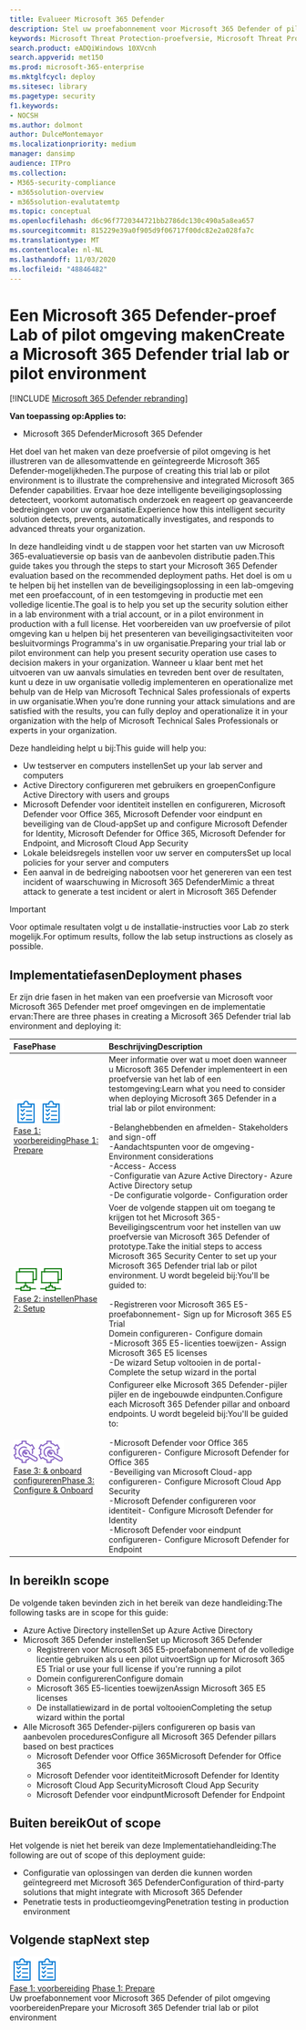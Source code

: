 ```yaml
---
title: Evalueer Microsoft 365 Defender
description: Stel uw proefabonnement voor Microsoft 365 Defender of pilot omgeving in om de beveiligingsoplossing voor het beschermen van apparaten, identiteit, gegevens en toepassingen in uw organisatie uit te proberen.
keywords: Microsoft Threat Protection-proefversie, Microsoft Threat Protection, Microsoft Threat Protection, Microsoft Threat Protection evaluatie lab, Microsoft Threat Protection pilot, Cyber beveiliging, geavanceerde, permanente bedreiging, Enterprise-gebruikers, gegevens, toepassingen, incidenten, automatisch onderzoek en herstel, geavanceerde jacht
search.product: eADQiWindows 10XVcnh
search.appverid: met150
ms.prod: microsoft-365-enterprise
ms.mktglfcycl: deploy
ms.sitesec: library
ms.pagetype: security
f1.keywords:
- NOCSH
ms.author: dolmont
author: DulceMontemayor
ms.localizationpriority: medium
manager: dansimp
audience: ITPro
ms.collection:
- M365-security-compliance
- m365solution-overview
- m365solution-evalutatemtp
ms.topic: conceptual
ms.openlocfilehash: d6c96f7720344721bb2786dc130c490a5a8ea657
ms.sourcegitcommit: 815229e39a0f905d9f06717f00dc82e2a028fa7c
ms.translationtype: MT
ms.contentlocale: nl-NL
ms.lasthandoff: 11/03/2020
ms.locfileid: "48846482"
---
```

# <a name="create-a-microsoft-365-defender-trial-lab-or-pilot-environment"></a><span data-ttu-id="22b0c-104">Een Microsoft 365 Defender-proef Lab of pilot omgeving maken</span><span class="sxs-lookup"><span data-stu-id="22b0c-104">Create a Microsoft 365 Defender trial lab or pilot environment</span></span> 

[!INCLUDE [Microsoft 365 Defender rebranding](../includes/microsoft-defender.md)]


<span data-ttu-id="22b0c-105">**Van toepassing op:**</span><span class="sxs-lookup"><span data-stu-id="22b0c-105">**Applies to:**</span></span>
- <span data-ttu-id="22b0c-106">Microsoft 365 Defender</span><span class="sxs-lookup"><span data-stu-id="22b0c-106">Microsoft 365 Defender</span></span>

<span data-ttu-id="22b0c-107">Het doel van het maken van deze proefversie of pilot omgeving is het illustreren van de allesomvattende en geïntegreerde Microsoft 365 Defender-mogelijkheden.</span><span class="sxs-lookup"><span data-stu-id="22b0c-107">The purpose of creating this trial lab or pilot environment is to illustrate the comprehensive and integrated Microsoft 365 Defender capabilities.</span></span> <span data-ttu-id="22b0c-108">Ervaar hoe deze intelligente beveiligingsoplossing detecteert, voorkomt automatisch onderzoek en reageert op geavanceerde bedreigingen voor uw organisatie.</span><span class="sxs-lookup"><span data-stu-id="22b0c-108">Experience how this intelligent security solution detects, prevents, automatically investigates, and responds to advanced threats your organization.</span></span> 

<span data-ttu-id="22b0c-109">In deze handleiding vindt u de stappen voor het starten van uw Microsoft 365-evaluatieversie op basis van de aanbevolen distributie paden.</span><span class="sxs-lookup"><span data-stu-id="22b0c-109">This guide takes you through the steps to start your Microsoft 365 Defender evaluation based on the recommended deployment paths.</span></span> <span data-ttu-id="22b0c-110">Het doel is om u te helpen bij het instellen van de beveiligingsoplossing in een lab-omgeving met een proefaccount, of in een testomgeving in productie met een volledige licentie.</span><span class="sxs-lookup"><span data-stu-id="22b0c-110">The goal is to help you set up the security solution either in a lab environment with a trial account, or in a pilot environment in production with a full license.</span></span> <span data-ttu-id="22b0c-111">Het voorbereiden van uw proefversie of pilot omgeving kan u helpen bij het presenteren van beveiligingsactiviteiten voor besluitvormings Programma's in uw organisatie.</span><span class="sxs-lookup"><span data-stu-id="22b0c-111">Preparing your trial lab or pilot environment can help you present security operation use cases to decision makers in your organization.</span></span> <span data-ttu-id="22b0c-112">Wanneer u klaar bent met het uitvoeren van uw aanvals simulaties en tevreden bent over de resultaten, kunt u deze in uw organisatie volledig implementeren en operationalize met behulp van de Help van Microsoft Technical Sales professionals of experts in uw organisatie.</span><span class="sxs-lookup"><span data-stu-id="22b0c-112">When you’re done running your attack simulations and are satisfied with the results, you can fully deploy and operationalize it in your organization with the help of Microsoft Technical Sales Professionals or experts in your organization.</span></span> 

<span data-ttu-id="22b0c-113">Deze handleiding helpt u bij:</span><span class="sxs-lookup"><span data-stu-id="22b0c-113">This guide will help you:</span></span>
- <span data-ttu-id="22b0c-114">Uw testserver en computers instellen</span><span class="sxs-lookup"><span data-stu-id="22b0c-114">Set up your lab server and computers</span></span>
- <span data-ttu-id="22b0c-115">Active Directory configureren met gebruikers en groepen</span><span class="sxs-lookup"><span data-stu-id="22b0c-115">Configure Active Directory with users and groups</span></span>
- <span data-ttu-id="22b0c-116">Microsoft Defender voor identiteit instellen en configureren, Microsoft Defender voor Office 365, Microsoft Defender voor eindpunt en beveiliging van de Cloud-app</span><span class="sxs-lookup"><span data-stu-id="22b0c-116">Set up and configure Microsoft Defender for Identity, Microsoft Defender for Office 365, Microsoft Defender for Endpoint, and Microsoft Cloud App Security</span></span>
- <span data-ttu-id="22b0c-117">Lokale beleidsregels instellen voor uw server en computers</span><span class="sxs-lookup"><span data-stu-id="22b0c-117">Set up local policies for your server and computers</span></span>
- <span data-ttu-id="22b0c-118">Een aanval in de bedreiging nabootsen voor het genereren van een test incident of waarschuwing in Microsoft 365 Defender</span><span class="sxs-lookup"><span data-stu-id="22b0c-118">Mimic a threat attack to generate a test incident or alert in Microsoft 365 Defender</span></span>

>[!IMPORTANT]
><span data-ttu-id="22b0c-119">Voor optimale resultaten volgt u de installatie-instructies voor Lab zo sterk mogelijk.</span><span class="sxs-lookup"><span data-stu-id="22b0c-119">For optimum results, follow the lab setup instructions as closely as possible.</span></span>


## <a name="deployment-phases"></a><span data-ttu-id="22b0c-120">Implementatiefasen</span><span class="sxs-lookup"><span data-stu-id="22b0c-120">Deployment phases</span></span>

<span data-ttu-id="22b0c-121">Er zijn drie fasen in het maken van een proefversie van Microsoft voor Microsoft 365 Defender met proef omgevingen en de implementatie ervan:</span><span class="sxs-lookup"><span data-stu-id="22b0c-121">There are three phases in creating a Microsoft 365 Defender trial lab environment and deploying it:</span></span>

|<span data-ttu-id="22b0c-122">Fase</span><span class="sxs-lookup"><span data-stu-id="22b0c-122">Phase</span></span> | <span data-ttu-id="22b0c-123">Beschrijving</span><span class="sxs-lookup"><span data-stu-id="22b0c-123">Description</span></span> | 
|:-------|:-----|
| <span data-ttu-id="22b0c-124">![Fase 1: voorbereiding](../../media/prepare.png)</span><span class="sxs-lookup"><span data-stu-id="22b0c-124">![Phase 1: Prepare](../../media/prepare.png)</span></span><br>[<span data-ttu-id="22b0c-125">Fase 1: voorbereiding</span><span class="sxs-lookup"><span data-stu-id="22b0c-125">Phase 1: Prepare</span></span>](prepare-mtpeval.md)| <span data-ttu-id="22b0c-126">Meer informatie over wat u moet doen wanneer u Microsoft 365 Defender implementeert in een proefversie van het lab of een testomgeving:</span><span class="sxs-lookup"><span data-stu-id="22b0c-126">Learn what you need to consider when deploying Microsoft 365 Defender in a trial lab or pilot environment:</span></span> <br><br><span data-ttu-id="22b0c-127">-Belanghebbenden en afmelden</span><span class="sxs-lookup"><span data-stu-id="22b0c-127">- Stakeholders and sign-off</span></span> <br> <span data-ttu-id="22b0c-128">-Aandachtspunten voor de omgeving</span><span class="sxs-lookup"><span data-stu-id="22b0c-128">- Environment considerations</span></span> <br><span data-ttu-id="22b0c-129">-Access</span><span class="sxs-lookup"><span data-stu-id="22b0c-129">- Access</span></span> <br><span data-ttu-id="22b0c-130">-Configuratie van Azure Active Directory</span><span class="sxs-lookup"><span data-stu-id="22b0c-130">- Azure Active Directory setup</span></span> <br> <span data-ttu-id="22b0c-131">-De configuratie volgorde</span><span class="sxs-lookup"><span data-stu-id="22b0c-131">- Configuration order</span></span>
|  <span data-ttu-id="22b0c-132">![Fase 2: instellen](../../media/setup.png)</span><span class="sxs-lookup"><span data-stu-id="22b0c-132">![Phase 2: Setup](../../media/setup.png)</span></span> <br>[<span data-ttu-id="22b0c-133">Fase 2: instellen</span><span class="sxs-lookup"><span data-stu-id="22b0c-133">Phase 2: Setup</span></span>](setup-mtpeval.md)|  <span data-ttu-id="22b0c-134">Voer de volgende stappen uit om toegang te krijgen tot het Microsoft 365-Beveiligingscentrum voor het instellen van uw proefversie van Microsoft 365 Defender of prototype.</span><span class="sxs-lookup"><span data-stu-id="22b0c-134">Take the initial steps to access Microsoft 365 Security Center to set up your Microsoft 365 Defender trial lab or pilot environment.</span></span> <span data-ttu-id="22b0c-135">U wordt begeleid bij:</span><span class="sxs-lookup"><span data-stu-id="22b0c-135">You'll be guided to:</span></span><br><br><span data-ttu-id="22b0c-136">-Registreren voor Microsoft 365 E5-proefabonnement</span><span class="sxs-lookup"><span data-stu-id="22b0c-136">- Sign up for Microsoft 365 E5 Trial</span></span> <br>  <span data-ttu-id="22b0c-137">Domein configureren</span><span class="sxs-lookup"><span data-stu-id="22b0c-137">- Configure domain</span></span><br><span data-ttu-id="22b0c-138">-Microsoft 365 E5-licenties toewijzen</span><span class="sxs-lookup"><span data-stu-id="22b0c-138">- Assign Microsoft 365 E5 licenses</span></span><br><span data-ttu-id="22b0c-139">-De wizard Setup voltooien in de portal</span><span class="sxs-lookup"><span data-stu-id="22b0c-139">- Complete the setup wizard in the portal</span></span>|
|  <span data-ttu-id="22b0c-140">![Fase 3: & onboard configureren](../../media/config-onboard.png)</span><span class="sxs-lookup"><span data-stu-id="22b0c-140">![Phase 3: Configure & Onboard](../../media/config-onboard.png)</span></span> <br>[<span data-ttu-id="22b0c-141">Fase 3: & onboard configureren</span><span class="sxs-lookup"><span data-stu-id="22b0c-141">Phase 3: Configure & Onboard</span></span>](config-mtpeval.md) | <span data-ttu-id="22b0c-142">Configureer elke Microsoft 365 Defender-pijler pijler en de ingebouwde eindpunten.</span><span class="sxs-lookup"><span data-stu-id="22b0c-142">Configure each Microsoft 365 Defender pillar and onboard endpoints.</span></span> <span data-ttu-id="22b0c-143">U wordt begeleid bij:</span><span class="sxs-lookup"><span data-stu-id="22b0c-143">You'll be guided to:</span></span><br><br><span data-ttu-id="22b0c-144">-Microsoft Defender voor Office 365 configureren</span><span class="sxs-lookup"><span data-stu-id="22b0c-144">- Configure Microsoft Defender for Office 365</span></span><br><span data-ttu-id="22b0c-145">-Beveiliging van Microsoft Cloud-app configureren</span><span class="sxs-lookup"><span data-stu-id="22b0c-145">- Configure Microsoft Cloud App Security</span></span><br><span data-ttu-id="22b0c-146">-Microsoft Defender configureren voor identiteit</span><span class="sxs-lookup"><span data-stu-id="22b0c-146">- Configure Microsoft Defender for Identity</span></span><br><span data-ttu-id="22b0c-147">-Microsoft Defender voor eindpunt configureren</span><span class="sxs-lookup"><span data-stu-id="22b0c-147">- Configure Microsoft Defender for Endpoint</span></span>


## <a name="in-scope"></a><span data-ttu-id="22b0c-148">In bereik</span><span class="sxs-lookup"><span data-stu-id="22b0c-148">In scope</span></span>

<span data-ttu-id="22b0c-149">De volgende taken bevinden zich in het bereik van deze handleiding:</span><span class="sxs-lookup"><span data-stu-id="22b0c-149">The following tasks are in scope for this guide:</span></span>
-   <span data-ttu-id="22b0c-150">Azure Active Directory instellen</span><span class="sxs-lookup"><span data-stu-id="22b0c-150">Set up Azure Active Directory</span></span>
-   <span data-ttu-id="22b0c-151">Microsoft 365 Defender instellen</span><span class="sxs-lookup"><span data-stu-id="22b0c-151">Set up Microsoft 365 Defender</span></span>
    -   <span data-ttu-id="22b0c-152">Registreren voor Microsoft 365 E5-proefabonnement of de volledige licentie gebruiken als u een pilot uitvoert</span><span class="sxs-lookup"><span data-stu-id="22b0c-152">Sign up for Microsoft 365 E5 Trial or use your full license if you're running a pilot</span></span>
    -   <span data-ttu-id="22b0c-153">Domein configureren</span><span class="sxs-lookup"><span data-stu-id="22b0c-153">Configure domain</span></span>
    -   <span data-ttu-id="22b0c-154">Microsoft 365 E5-licenties toewijzen</span><span class="sxs-lookup"><span data-stu-id="22b0c-154">Assign Microsoft 365 E5 licenses</span></span>
    -   <span data-ttu-id="22b0c-155">De installatiewizard in de portal voltooien</span><span class="sxs-lookup"><span data-stu-id="22b0c-155">Completing the setup wizard within the portal</span></span>
-   <span data-ttu-id="22b0c-156">Alle Microsoft 365 Defender-pijlers configureren op basis van aanbevolen procedures</span><span class="sxs-lookup"><span data-stu-id="22b0c-156">Configure all Microsoft 365 Defender pillars based on best practices</span></span>
    -   <span data-ttu-id="22b0c-157">Microsoft Defender voor Office 365</span><span class="sxs-lookup"><span data-stu-id="22b0c-157">Microsoft Defender for Office 365</span></span>
    -   <span data-ttu-id="22b0c-158">Microsoft Defender voor identiteit</span><span class="sxs-lookup"><span data-stu-id="22b0c-158">Microsoft Defender for Identity</span></span>
    -   <span data-ttu-id="22b0c-159">Microsoft Cloud App Security</span><span class="sxs-lookup"><span data-stu-id="22b0c-159">Microsoft Cloud App Security</span></span>
    -   <span data-ttu-id="22b0c-160">Microsoft Defender voor eindpunt</span><span class="sxs-lookup"><span data-stu-id="22b0c-160">Microsoft Defender for Endpoint</span></span>

## <a name="out-of-scope"></a><span data-ttu-id="22b0c-161">Buiten bereik</span><span class="sxs-lookup"><span data-stu-id="22b0c-161">Out of scope</span></span>

<span data-ttu-id="22b0c-162">Het volgende is niet het bereik van deze Implementatiehandleiding:</span><span class="sxs-lookup"><span data-stu-id="22b0c-162">The following are out of scope of this deployment guide:</span></span>

-   <span data-ttu-id="22b0c-163">Configuratie van oplossingen van derden die kunnen worden geïntegreerd met Microsoft 365 Defender</span><span class="sxs-lookup"><span data-stu-id="22b0c-163">Configuration of third-party solutions that might integrate with Microsoft 365 Defender</span></span>
-   <span data-ttu-id="22b0c-164">Penetratie tests in productieomgeving</span><span class="sxs-lookup"><span data-stu-id="22b0c-164">Penetration testing in production environment</span></span>

## <a name="next-step"></a><span data-ttu-id="22b0c-165">Volgende stap</span><span class="sxs-lookup"><span data-stu-id="22b0c-165">Next step</span></span>
<span data-ttu-id="22b0c-166">![Fase 1: voorbereiding](../../media/prepare.png)</span><span class="sxs-lookup"><span data-stu-id="22b0c-166">![Phase 1: Prepare](../../media/prepare.png)</span></span> <br><span data-ttu-id="22b0c-167">[Fase 1: voorbereiding](prepare-mtpeval.md) 
</span><span class="sxs-lookup"><span data-stu-id="22b0c-167">[Phase 1: Prepare](prepare-mtpeval.md) 
</span></span><br> <span data-ttu-id="22b0c-168">Uw proefabonnement voor Microsoft 365 Defender of pilot omgeving voorbereiden</span><span class="sxs-lookup"><span data-stu-id="22b0c-168">Prepare your Microsoft 365 Defender trial lab or pilot environment</span></span>
